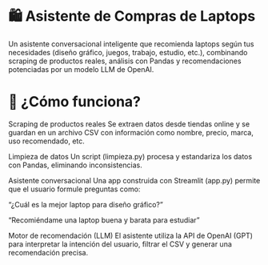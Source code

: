 <h1 align="left">🛍️ Asistente de Compras de Laptops</h1>

<p align="left">Un asistente conversacional inteligente que recomienda laptops según tus necesidades (diseño gráfico, juegos, trabajo, estudio, etc.), combinando scraping de productos reales, análisis con Pandas y recomendaciones potenciadas por un modelo LLM de OpenAI.</p>

<h1 align="left">🚀 ¿Cómo funciona?</h1>

Scraping de productos reales
Se extraen datos desde tiendas online y se guardan en un archivo CSV con información como nombre, precio, marca, uso recomendado, etc.

Limpieza de datos
Un script (limpieza.py) procesa y estandariza los datos con Pandas, eliminando inconsistencias.

Asistente conversacional
Una app construida con Streamlit (app.py) permite que el usuario formule preguntas como:

“¿Cuál es la mejor laptop para diseño gráfico?”

“Recomiéndame una laptop buena y barata para estudiar”

Motor de recomendación (LLM)
El asistente utiliza la API de OpenAI (GPT) para interpretar la intención del usuario, filtrar el CSV y generar una recomendación precisa.
